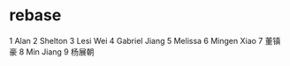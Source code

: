 # rebase

1 Alan
2 Shelton
3 Lesi Wei
4 Gabriel Jiang
5 Melissa
6 Mingen Xiao
7 董镇豪
8 Min Jiang
9 杨展朝
